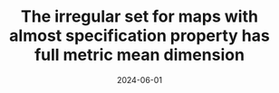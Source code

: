 ---
title: 'The irregular set for maps with almost specification property has full metric mean dimension'
collection: publications
permalink: files/irregular.pdf
date: 2024-06-01
venue: 'Journal of Mathematical Analysis and Applications'
citation: 'Liu, Chunlin, and Xue Liu. "The irregular set for maps with almost weak specification property has full metric mean dimension." Journal of Mathematical Analysis and Applications (2023): 128043. DOI: 10.1016/j.jmaa.2023.128043'
---
